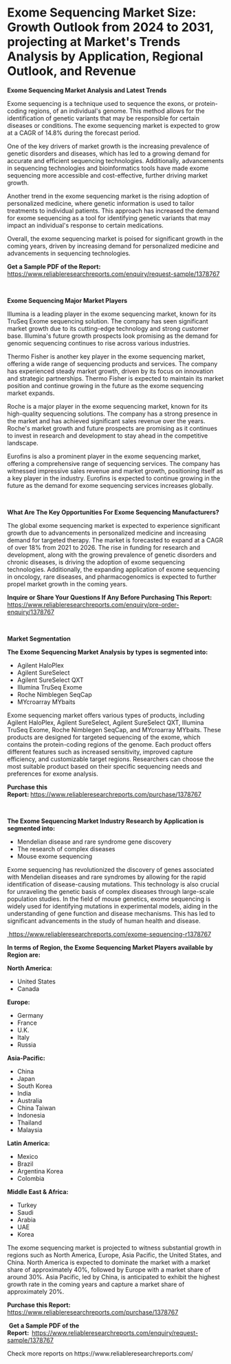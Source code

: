 <p><h1>Exome Sequencing Market Size: Growth Outlook from 2024 to 2031, projecting at Market's Trends Analysis by Application, Regional Outlook, and Revenue</h1></p><p><strong>Exome Sequencing Market Analysis and Latest Trends</strong></p>
<p><p>Exome sequencing is a technique used to sequence the exons, or protein-coding regions, of an individual's genome. This method allows for the identification of genetic variants that may be responsible for certain diseases or conditions. The exome sequencing market is expected to grow at a CAGR of 14.8% during the forecast period.</p><p>One of the key drivers of market growth is the increasing prevalence of genetic disorders and diseases, which has led to a growing demand for accurate and efficient sequencing technologies. Additionally, advancements in sequencing technologies and bioinformatics tools have made exome sequencing more accessible and cost-effective, further driving market growth.</p><p>Another trend in the exome sequencing market is the rising adoption of personalized medicine, where genetic information is used to tailor treatments to individual patients. This approach has increased the demand for exome sequencing as a tool for identifying genetic variants that may impact an individual's response to certain medications.</p><p>Overall, the exome sequencing market is poised for significant growth in the coming years, driven by increasing demand for personalized medicine and advancements in sequencing technologies.</p></p>
<p><strong>Get a Sample PDF of the Report:&nbsp;</strong> <a href="https://www.reliableresearchreports.com/enquiry/request-sample/1378767">https://www.reliableresearchreports.com/enquiry/request-sample/1378767</a></p>
<p>&nbsp;</p>
<p><strong>Exome Sequencing Major Market Players</strong></p>
<p><p>Illumina is a leading player in the exome sequencing market, known for its TruSeq Exome sequencing solution. The company has seen significant market growth due to its cutting-edge technology and strong customer base. Illumina's future growth prospects look promising as the demand for genomic sequencing continues to rise across various industries.</p><p>Thermo Fisher is another key player in the exome sequencing market, offering a wide range of sequencing products and services. The company has experienced steady market growth, driven by its focus on innovation and strategic partnerships. Thermo Fisher is expected to maintain its market position and continue growing in the future as the exome sequencing market expands.</p><p>Roche is a major player in the exome sequencing market, known for its high-quality sequencing solutions. The company has a strong presence in the market and has achieved significant sales revenue over the years. Roche's market growth and future prospects are promising as it continues to invest in research and development to stay ahead in the competitive landscape.</p><p>Eurofins is also a prominent player in the exome sequencing market, offering a comprehensive range of sequencing services. The company has witnessed impressive sales revenue and market growth, positioning itself as a key player in the industry. Eurofins is expected to continue growing in the future as the demand for exome sequencing services increases globally.</p></p>
<p>&nbsp;</p>
<p><strong>What Are The Key Opportunities For Exome Sequencing Manufacturers?</strong></p>
<p><p>The global exome sequencing market is expected to experience significant growth due to advancements in personalized medicine and increasing demand for targeted therapy. The market is forecasted to expand at a CAGR of over 18% from 2021 to 2026. The rise in funding for research and development, along with the growing prevalence of genetic disorders and chronic diseases, is driving the adoption of exome sequencing technologies. Additionally, the expanding application of exome sequencing in oncology, rare diseases, and pharmacogenomics is expected to further propel market growth in the coming years.</p></p>
<p><strong>Inquire or Share Your Questions If Any Before Purchasing This Report:</strong> <a href="https://www.reliableresearchreports.com/enquiry/pre-order-enquiry/1378767">https://www.reliableresearchreports.com/enquiry/pre-order-enquiry/1378767</a></p>
<p>&nbsp;</p>
<p><strong>Market Segmentation</strong></p>
<p><strong>The Exome Sequencing Market Analysis by types is segmented into:</strong></p>
<p><ul><li>Agilent HaloPlex</li><li>Agilent SureSelect</li><li>Agilent SureSelect QXT</li><li>Illumina TruSeq Exome</li><li>Roche Nimblegen SeqCap</li><li>MYcroarray MYbaits</li></ul></p>
<p><p>Exome sequencing market offers various types of products, including Agilent HaloPlex, Agilent SureSelect, Agilent SureSelect QXT, Illumina TruSeq Exome, Roche Nimblegen SeqCap, and MYcroarray MYbaits. These products are designed for targeted sequencing of the exome, which contains the protein-coding regions of the genome. Each product offers different features such as increased sensitivity, improved capture efficiency, and customizable target regions. Researchers can choose the most suitable product based on their specific sequencing needs and preferences for exome analysis.</p></p>
<p><strong>Purchase this Report:&nbsp;</strong><a href="https://www.reliableresearchreports.com/purchase/1378767">https://www.reliableresearchreports.com/purchase/1378767</a></p>
<p>&nbsp;</p>
<p><strong>The Exome Sequencing Market Industry Research by Application is segmented into:</strong></p>
<p><ul><li>Mendelian disease and rare syndrome gene discovery</li><li>The research of complex diseases</li><li>Mouse exome sequencing</li></ul></p>
<p><p>Exome sequencing has revolutionized the discovery of genes associated with Mendelian diseases and rare syndromes by allowing for the rapid identification of disease-causing mutations. This technology is also crucial for unraveling the genetic basis of complex diseases through large-scale population studies. In the field of mouse genetics, exome sequencing is widely used for identifying mutations in experimental models, aiding in the understanding of gene function and disease mechanisms. This has led to significant advancements in the study of human health and disease.</p></p>
<p><a href="https://www.reliableresearchreports.com/exome-sequencing-r1378767">&nbsp;https://www.reliableresearchreports.com/exome-sequencing-r1378767</a></p>
<p><strong>In terms of Region, the Exome Sequencing Market Players available by Region are:</strong></p>
<p>
    <p> <strong> North America: </strong>
        <ul>
            <li>United States</li>
            <li>Canada</li>
        </ul>
        </p> 
    <p> <strong> Europe: </strong>
        <ul>
            <li>Germany</li>
            <li>France</li>
            <li>U.K.</li>
            <li>Italy</li>
            <li>Russia</li>
        </ul>
        </p> 
    <p> <strong> Asia-Pacific: </strong>
        <ul>
            <li>China</li>
            <li>Japan</li>
            <li>South Korea</li>
            <li>India</li>
            <li>Australia</li>
            <li>China Taiwan</li>
            <li>Indonesia</li>
            <li>Thailand</li>
            <li>Malaysia</li>
        </ul>
        </p> 
    <p> <strong> Latin America: </strong>
        <ul>
            <li>Mexico</li>
            <li>Brazil</li>
            <li>Argentina Korea</li>
            <li>Colombia</li>
        </ul>
        </p> 
    <p> <strong> Middle East & Africa: </strong>
        <ul>
            <li>Turkey</li>
            <li>Saudi</li>
            <li>Arabia</li>
            <li>UAE</li>
            <li>Korea</li>
        </ul>
    </p>
    </p>
<p><p>The exome sequencing market is projected to witness substantial growth in regions such as North America, Europe, Asia Pacific, the United States, and China. North America is expected to dominate the market with a market share of approximately 40%, followed by Europe with a market share of around 30%. Asia Pacific, led by China, is anticipated to exhibit the highest growth rate in the coming years and capture a market share of approximately 20%.</p></p>
<p><strong>Purchase this Report: </strong><a href="https://www.reliableresearchreports.com/purchase/1378767">https://www.reliableresearchreports.com/purchase/1378767</a></p>
<p>&nbsp;<strong>Get a Sample PDF of the Report:&nbsp;&nbsp;</strong><a href="https://www.reliableresearchreports.com/enquiry/request-sample/1378767">https://www.reliableresearchreports.com/enquiry/request-sample/1378767</a></p>
<p><strong></strong></p>
<p>Check more reports on https://www.reliableresearchreports.com/</p>